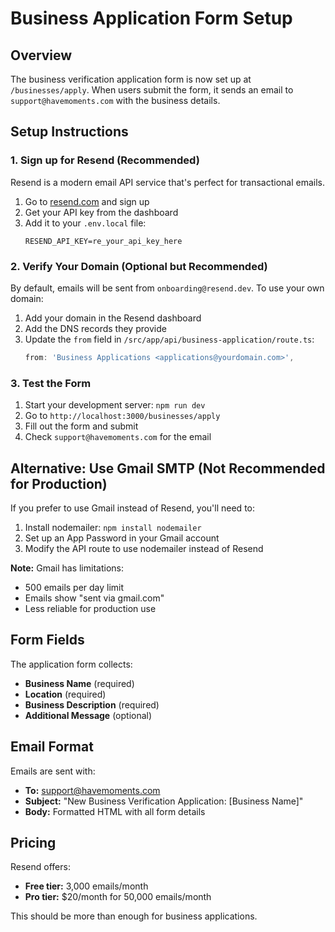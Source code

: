 # Business Application Form Setup

## Overview
The business verification application form is now set up at `/businesses/apply`. When users submit the form, it sends an email to `support@havemoments.com` with the business details.

## Setup Instructions

### 1. Sign up for Resend (Recommended)
Resend is a modern email API service that's perfect for transactional emails.

1. Go to [resend.com](https://resend.com) and sign up
2. Get your API key from the dashboard
3. Add it to your `.env.local` file:
   ```
   RESEND_API_KEY=re_your_api_key_here
   ```

### 2. Verify Your Domain (Optional but Recommended)
By default, emails will be sent from `onboarding@resend.dev`. To use your own domain:

1. Add your domain in the Resend dashboard
2. Add the DNS records they provide
3. Update the `from` field in `/src/app/api/business-application/route.ts`:
   ```typescript
   from: 'Business Applications <applications@yourdomain.com>',
   ```

### 3. Test the Form
1. Start your development server: `npm run dev`
2. Go to `http://localhost:3000/businesses/apply`
3. Fill out the form and submit
4. Check `support@havemoments.com` for the email

## Alternative: Use Gmail SMTP (Not Recommended for Production)

If you prefer to use Gmail instead of Resend, you'll need to:

1. Install nodemailer: `npm install nodemailer`
2. Set up an App Password in your Gmail account
3. Modify the API route to use nodemailer instead of Resend

**Note:** Gmail has limitations:
- 500 emails per day limit
- Emails show "sent via gmail.com"
- Less reliable for production use

## Form Fields
The application form collects:
- **Business Name** (required)
- **Location** (required)
- **Business Description** (required)
- **Additional Message** (optional)

## Email Format
Emails are sent with:
- **To:** support@havemoments.com
- **Subject:** "New Business Verification Application: [Business Name]"
- **Body:** Formatted HTML with all form details

## Pricing
Resend offers:
- **Free tier:** 3,000 emails/month
- **Pro tier:** $20/month for 50,000 emails/month

This should be more than enough for business applications.


